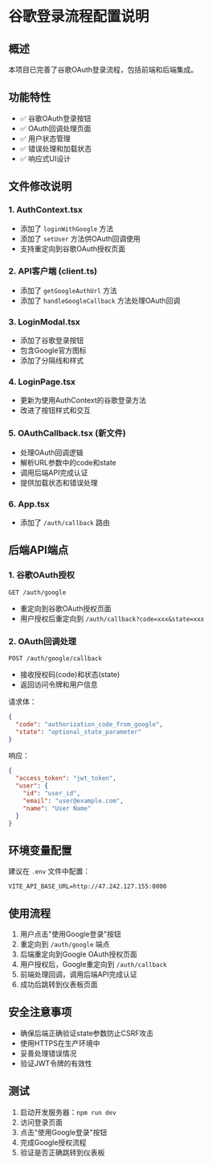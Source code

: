 # 谷歌登录流程配置说明

## 概述
本项目已完善了谷歌OAuth登录流程，包括前端和后端集成。

## 功能特性
- ✅ 谷歌OAuth登录按钮
- ✅ OAuth回调处理页面
- ✅ 用户状态管理
- ✅ 错误处理和加载状态
- ✅ 响应式UI设计

## 文件修改说明

### 1. AuthContext.tsx
- 添加了 `loginWithGoogle` 方法
- 添加了 `setUser` 方法供OAuth回调使用
- 支持重定向到谷歌OAuth授权页面

### 2. API客户端 (client.ts)
- 添加了 `getGoogleAuthUrl` 方法
- 添加了 `handleGoogleCallback` 方法处理OAuth回调

### 3. LoginModal.tsx
- 添加了谷歌登录按钮
- 包含Google官方图标
- 添加了分隔线和样式

### 4. LoginPage.tsx
- 更新为使用AuthContext的谷歌登录方法
- 改进了按钮样式和交互

### 5. OAuthCallback.tsx (新文件)
- 处理OAuth回调逻辑
- 解析URL参数中的code和state
- 调用后端API完成认证
- 提供加载状态和错误处理

### 6. App.tsx
- 添加了 `/auth/callback` 路由

## 后端API端点

### 1. 谷歌OAuth授权
```
GET /auth/google
```
- 重定向到谷歌OAuth授权页面
- 用户授权后重定向到 `/auth/callback?code=xxx&state=xxx`

### 2. OAuth回调处理
```
POST /auth/google/callback
```
- 接收授权码(code)和状态(state)
- 返回访问令牌和用户信息

请求体：
```json
{
  "code": "authorization_code_from_google",
  "state": "optional_state_parameter"
}
```

响应：
```json
{
  "access_token": "jwt_token",
  "user": {
    "id": "user_id",
    "email": "user@example.com",
    "name": "User Name"
  }
}
```

## 环境变量配置

建议在 `.env` 文件中配置：
```
VITE_API_BASE_URL=http://47.242.127.155:8000
```

## 使用流程

1. 用户点击"使用Google登录"按钮
2. 重定向到 `/auth/google` 端点
3. 后端重定向到Google OAuth授权页面
4. 用户授权后，Google重定向到 `/auth/callback`
5. 前端处理回调，调用后端API完成认证
6. 成功后跳转到仪表板页面

## 安全注意事项

- 确保后端正确验证state参数防止CSRF攻击
- 使用HTTPS在生产环境中
- 妥善处理错误情况
- 验证JWT令牌的有效性

## 测试

1. 启动开发服务器：`npm run dev`
2. 访问登录页面
3. 点击"使用Google登录"按钮
4. 完成Google授权流程
5. 验证是否正确跳转到仪表板
